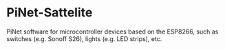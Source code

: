 # PiNet-Sattelite
PiNet software for microcontroller devices based on the ESP8266, such as switches (e.g. Sonoff S26), lights (e.g. LED strips), etc.
